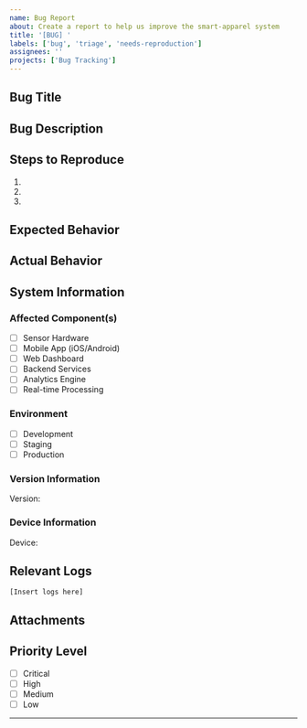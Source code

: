 ```yaml
---
name: Bug Report
about: Create a report to help us improve the smart-apparel system
title: '[BUG] '
labels: ['bug', 'triage', 'needs-reproduction']
assignees: ''
projects: ['Bug Tracking']
---
```


## Bug Title
<!-- Provide a clear and concise description of the bug -->

## Bug Description
<!-- Provide a clear and detailed explanation of the issue -->

## Steps to Reproduce
1. 
2. 
3. 
<!-- Add more steps as needed -->

## Expected Behavior
<!-- Describe what should happen -->

## Actual Behavior
<!-- Describe what actually happens -->

## System Information
### Affected Component(s)
<!-- Check all that apply -->
- [ ] Sensor Hardware
- [ ] Mobile App (iOS/Android)
- [ ] Web Dashboard
- [ ] Backend Services
- [ ] Analytics Engine
- [ ] Real-time Processing

### Environment
<!-- Select one -->
- [ ] Development
- [ ] Staging
- [ ] Production

### Version Information
<!-- Specify version number of affected component -->
Version: 

### Device Information
<!-- If applicable, provide device details -->
Device: 

## Relevant Logs
<!-- Include any error messages, stack traces, or relevant log output -->
```
[Insert logs here]
```

## Attachments
<!-- Drag and drop screenshots, videos, or other relevant files below -->
<!-- Supported file types: png, jpg, gif, mp4, log -->

## Priority Level
<!-- Select one -->
- [ ] Critical
- [ ] High
- [ ] Medium
- [ ] Low

---
<!-- 
Note: This bug report will be automatically routed based on the affected component 
and severity level. Please ensure all required fields are completed for faster resolution.
-->